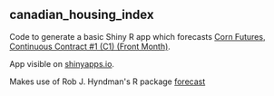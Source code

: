 ## canadian_housing_index

Code to generate a basic Shiny R app which forecasts [Corn Futures, Continuous Contract #1 (C1) (Front Month)](https://www.quandl.com/data/CHRIS/CME_C1-Corn-Futures-Continuous-Contract-1-C1-Front-Month).

App visible on [shinyapps.io](https://agawronski.shinyapps.io/corn_futures/).

Makes use of Rob J. Hyndman's R package [forecast](http://pkg.robjhyndman.com/forecast/)
